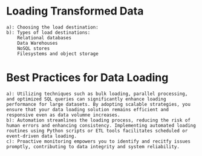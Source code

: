 # Loading Transformed Data
    a): Choosing the load destination: 
    b): Types of load destinations: 
        Relational databases
        Data Warehouses
        NoSQL stores
        Filesystems and object storage
# Best Practices for Data Loading
    a): Utilizing techniques such as bulk loading, parallel processing, and optimized SQL queries can significantly enhance loading performance for large datasets. By adopting scalable strategies, you ensure that your data loading solution remains efficient and responsive even as data volumne increases. 
    b): Automation streamlines the loading process, reducing the risk of human errors and enhancing consistency. Implementing automated loading routines using Python scripts or ETL tools facilitates scheduled or event-driven data loading. 
    c): Proactive monitoring empowers you to identify and recitfy issues promptly, contributing to data integrity and system reliability. 